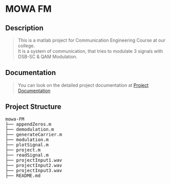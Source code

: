 # MOWA FM

<h2 href="#Description">Description</h2>
<blockquote>
  <p>
  This is a matlab project for Communication Engineering Course at our college.
  <br>
  It is a system of communication, that tries to modulate 3 signals with DSB-SC & QAM Modulation.
 </p>
</blockquote>

<h2 href="#Documentation">Documentation</h2>
<blockquote>
  <p>
  You can look on the detailed project documentation at <a href="https://docs.google.com/document/d/1n50zkYh3xvFeEw7kf_D3cql3-nCIcyao6uFGD1zffis/">Project Documentation</a>
  </p>
</blockquote>

<h2 href="#Structure">Project Structure</h2>
 <div> 
  <pre>
mowa-FM
├── appendZeros.m
├── demodulation.m
├── generateCarrier.m
├── modulation.m
├── plotSignal.m
├── project.m
├── readSignal.m
├── projectInput1.wav
├── projectInput2.wav
├── projectInput3.wav
├── README.md
  </pre>
</div>